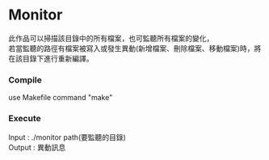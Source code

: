 # Monitor
 
此作品可以掃描該目錄中的所有檔案，也可監聽所有檔案的變化，  
若當監聽的路徑有檔案被寫入或發生異動(新增檔案、刪除檔案、移動檔案)時，將在該目錄下進行重新編譯。  

### Compile 
use Makefile command "make"  

### Execute 
Input : ./monitor path(要監聽的目錄)    
Output : 異動訊息

